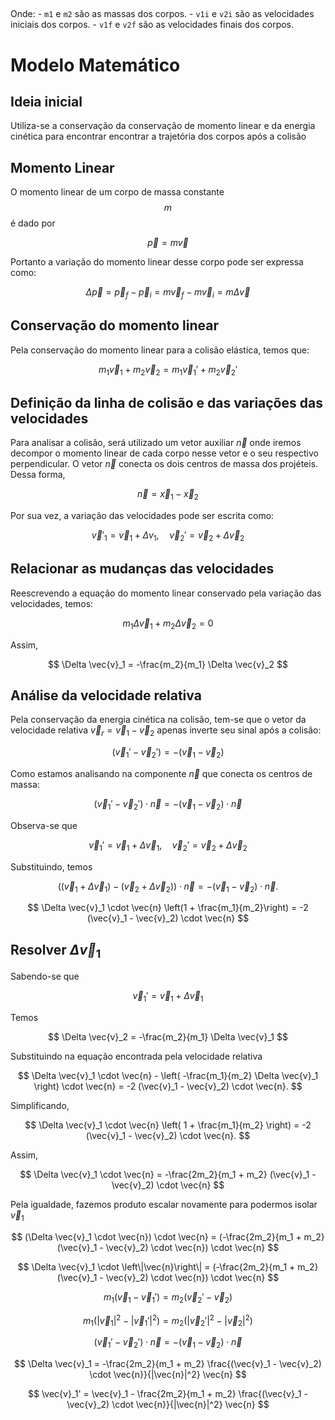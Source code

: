 ##
   Onde:
     - `m1` e `m2` são as massas dos corpos.
     - `v1i` e `v2i` são as velocidades iniciais dos corpos.
     - `v1f` e `v2f` são as velocidades finais dos corpos.

# Modelo Matemático

## Ideia inicial

Utiliza-se a conservação da conservação de momento linear e da energia cinética para encontrar encontrar a trajetória dos corpos após a colisão
## Momento Linear

O momento linear de um corpo de massa constante $$m$$ é dado por

$$
\vec{p} = m \vec{v}
$$

Portanto a variação do momento linear desse corpo pode ser expressa como:

$$
\Delta \vec{p} = \vec{p}_f - \vec{p}_i = m \vec{v}_f - m \vec{v}_i = m \Delta \vec{v}
$$
## Conservação do momento linear

Pela conservação do momento linear para a colisão elástica, temos que:

$$
m_1 \vec{v}_1 + m_2 \vec{v}_2 = m_1 \vec{v}_1' + m_2 \vec{v}_2'
$$

## Definição da linha de colisão e das variações das velocidades

Para analisar a colisão, será utilizado um vetor auxiliar $\vec{n}$ onde iremos decompor o
momento linear de cada corpo nesse vetor e o seu respectivo perpendicular. O vetor $\vec{n}$
conecta os dois centros de massa dos projéteis. Dessa forma,

$$
\vec{n} = \vec{x}_1 - \vec{x}_2
$$

Por sua vez, a variação das velocidades pode ser escrita como:

$$
\vec{v}'_1 = \vec{v}_1 + \Delta v_1, \quad \vec{v}_2' = \vec{v}_2 + \Delta \vec{v}_2
$$

## Relacionar as mudanças das velocidades

Reescrevendo a equação do momento linear conservado pela variação das velocidades, temos:

$$
m_1 \Delta \vec{v}_1 + m_2 \Delta \vec{v}_2 = 0
$$

Assim,

$$
\Delta \vec{v}_1 = -\frac{m_2}{m_1} \Delta \vec{v}_2
$$

## Análise da velocidade relativa

Pela conservação da energia cinética na colisão, tem-se que o vetor da velocidade
relativa $\vec{v}_r = \vec{v}_1 - \vec{v}_2$ apenas inverte seu sinal após a colisão:

$$
(\vec{v}_1' - \vec{v}_2') = -(\vec{v}_1 - \vec{v}_2)
$$

Como estamos analisando na componente $\vec{n}$ que conecta os centros de massa:

$$
(\vec{v}_1' - \vec{v}_2') \cdot \vec{n} = -(\vec{v}_1 - \vec{v}_2) \cdot \vec{n}
$$

Observa-se que 

$$
\vec{v}_1' = \vec{v}_1 + \Delta \vec{v}_1, \quad \vec{v}_2' = \vec{v}_2 + \Delta \vec{v}_2
$$

Substituindo, temos

$$
((\vec{v}_1 + \Delta \vec{v}_1) - (\vec{v}_2 + \Delta \vec{v}_2)) \cdot \vec{n} = -(\vec{v}_1 - \vec{v}_2) \cdot \vec{n}.
$$

$$
\Delta \vec{v}_1 \cdot \vec{n} \left(1 + \frac{m_1}{m_2}\right) = -2 (\vec{v}_1 - \vec{v}_2) \cdot \vec{n}
$$

## Resolver $\Delta \vec{v}_1$

Sabendo-se que

$$
\vec{v}_1' = \vec{v}_1 + \Delta \vec{v}_1
$$

Temos 

$$
\Delta \vec{v}_2 = -\frac{m_2}{m_1} \Delta \vec{v}_1
$$

Substituindo na equação encontrada pela velocidade relativa

$$
\Delta \vec{v}_1 \cdot \vec{n} - \left( -\frac{m_1}{m_2} \Delta \vec{v}_1 \right) \cdot \vec{n} = -2 (\vec{v}_1 - \vec{v}_2) \cdot \vec{n}.
$$

Simplificando,

$$
\Delta \vec{v}_1 \cdot \vec{n} \left( 1 + \frac{m_1}{m_2} \right) = -2 (\vec{v}_1 - \vec{v}_2) \cdot \vec{n}.
$$

Assim, 

$$
\Delta \vec{v}_1 \cdot \vec{n} = -\frac{2m_2}{m_1 + m_2} (\vec{v}_1 - \vec{v}_2) \cdot \vec{n}
$$

Pela igualdade, fazemos produto escalar novamente para podermos isolar $\vec{v}_1$

$$
(\Delta \vec{v}_1 \cdot \vec{n}) \cdot \vec{n} = (-\frac{2m_2}{m_1 + m_2} (\vec{v}_1 - \vec{v}_2) \cdot \vec{n}) \cdot \vec{n}
$$

$$
\Delta \vec{v}_1 \cdot  \left\|\vec{n}\right\| = (-\frac{2m_2}{m_1 + m_2} (\vec{v}_1 - \vec{v}_2) \cdot \vec{n}) \cdot \vec{n}
$$


$$  
m_1 (\vec{v}_1 - \vec{v}_1') = m_2 (\vec{v}_2' - \vec{v}_2)
$$

$$
m_1 (|\vec{v}_1|^2 - |\vec{v}_1'|^2) = m_2 (|\vec{v}_2'|^2 - |\vec{v}_2|^2)
$$

$$
(\vec{v}_1' - \vec{v}_2') \cdot \vec{n} = -(\vec{v}_1 - \vec{v}_2) \cdot \vec{n}
$$

$$
\Delta \vec{v}_1 = -\frac{2m_2}{m_1 + m_2} \frac{(\vec{v}_1 - \vec{v}_2) \cdot \vec{n}}{|\vec{n}|^2} \vec{n}
$$

$$
\vec{v}_1' = \vec{v}_1 - \frac{2m_2}{m_1 + m_2} \frac{(\vec{v}_1 - \vec{v}_2) \cdot \vec{n}}{|\vec{n}|^2} \vec{n}
$$
